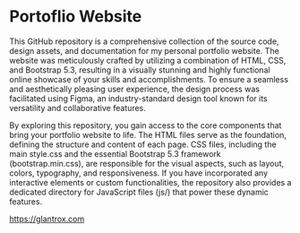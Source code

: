 # Portoflio Website

This GitHub repository is a comprehensive collection of the source code, design assets, and documentation for my personal portfolio website. The website was meticulously crafted by utilizing a combination of HTML, CSS, and Bootstrap 5.3, resulting in a visually stunning and highly functional online showcase of your skills and accomplishments. To ensure a seamless and aesthetically pleasing user experience, the design process was facilitated using Figma, an industry-standard design tool known for its versatility and collaborative features.

By exploring this repository, you gain access to the core components that bring your portfolio website to life. The HTML files serve as the foundation, defining the structure and content of each page. CSS files, including the main style.css and the essential Bootstrap 5.3 framework (bootstrap.min.css), are responsible for the visual aspects, such as layout, colors, typography, and responsiveness. If you have incorporated any interactive elements or custom functionalities, the repository also provides a dedicated directory for JavaScript files (js/) that power these dynamic features.

https://glantrox.com
